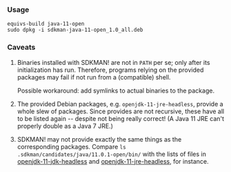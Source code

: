 ### Usage

```
equivs-build java-11-open
sudo dpkg -i sdkman-java-11-open_1.0_all.deb
```

### Caveats

 1. Binaries installed with SDKMAN! are not in `PATH` per se;
    only after its initialization has run.
    Therefore, programs relying on the provided packages may fail 
    if not run from a (compatible) shell.

    Possible workaround: add symlinks to actual binaries to the package.

 2. The provided Debian packages, e.g. `openjdk-11-jre-headless`,
    provide a whole slew of packages. Since provides are not recursive,
    these have all to be listed again -- despite not being really correct!
    (A Java 11 JRE can't properly double as a Java 7 JRE.)

 3. SDKMAN! may not provide exactly the same things as the corresponding packages.
   Compare `ls .sdkman/candidates/java/11.0.1-open/bin/` with the lists of files 
   in 
    [openjdk-11-jdk-headless](https://packages.ubuntu.com/bionic/amd64/openjdk-11-jdk-headless/filelist)
  and
    [openjdk-11-jre-headless](https://packages.ubuntu.com/bionic/amd64/openjdk-11-jre-headless/filelist),
  for instance.

